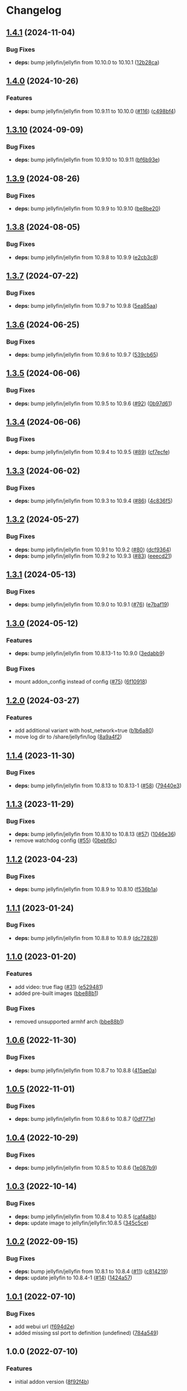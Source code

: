 # Changelog

## [1.4.1](https://github.com/mdvorak/ha-addon-jellyfin/compare/v1.4.0...v1.4.1) (2024-11-04)


### Bug Fixes

* **deps:** bump jellyfin/jellyfin from 10.10.0 to 10.10.1 ([12b28ca](https://github.com/mdvorak/ha-addon-jellyfin/commit/12b28cac729a1d9281e5c02c8756bd50b97ec1df))

## [1.4.0](https://github.com/mdvorak/ha-addon-jellyfin/compare/v1.3.10...v1.4.0) (2024-10-26)


### Features

* **deps:** bump jellyfin/jellyfin from 10.9.11 to 10.10.0 ([#116](https://github.com/mdvorak/ha-addon-jellyfin/issues/116)) ([c498bf4](https://github.com/mdvorak/ha-addon-jellyfin/commit/c498bf481a9815327cd0bf182c4eff79e495e13b))

## [1.3.10](https://github.com/mdvorak/ha-addon-jellyfin/compare/v1.3.9...v1.3.10) (2024-09-09)


### Bug Fixes

* **deps:** bump jellyfin/jellyfin from 10.9.10 to 10.9.11 ([bf6b93e](https://github.com/mdvorak/ha-addon-jellyfin/commit/bf6b93e6b5289c251e3fb158c3a9dab561c349c8))

## [1.3.9](https://github.com/mdvorak/ha-addon-jellyfin/compare/v1.3.8...v1.3.9) (2024-08-26)


### Bug Fixes

* **deps:** bump jellyfin/jellyfin from 10.9.9 to 10.9.10 ([be8be20](https://github.com/mdvorak/ha-addon-jellyfin/commit/be8be20be098d5e835722ea3cb9158aa0f64bba5))

## [1.3.8](https://github.com/mdvorak/ha-addon-jellyfin/compare/v1.3.7...v1.3.8) (2024-08-05)


### Bug Fixes

* **deps:** bump jellyfin/jellyfin from 10.9.8 to 10.9.9 ([e2cb3c8](https://github.com/mdvorak/ha-addon-jellyfin/commit/e2cb3c8ec3be18636416d429abbcb89c6094dfe7))

## [1.3.7](https://github.com/mdvorak/ha-addon-jellyfin/compare/v1.3.6...v1.3.7) (2024-07-22)


### Bug Fixes

* **deps:** bump jellyfin/jellyfin from 10.9.7 to 10.9.8 ([5ea85aa](https://github.com/mdvorak/ha-addon-jellyfin/commit/5ea85aa954ba8ad5c4605eed35e6680d18ba4464))

## [1.3.6](https://github.com/mdvorak/ha-addon-jellyfin/compare/v1.3.5...v1.3.6) (2024-06-25)


### Bug Fixes

* **deps:** bump jellyfin/jellyfin from 10.9.6 to 10.9.7 ([539cb65](https://github.com/mdvorak/ha-addon-jellyfin/commit/539cb652f19f97194ecb537104053ecb2662868b))

## [1.3.5](https://github.com/mdvorak/ha-addon-jellyfin/compare/v1.3.4...v1.3.5) (2024-06-06)


### Bug Fixes

* **deps:** bump jellyfin/jellyfin from 10.9.5 to 10.9.6 ([#92](https://github.com/mdvorak/ha-addon-jellyfin/issues/92)) ([0b97d61](https://github.com/mdvorak/ha-addon-jellyfin/commit/0b97d615d1cdfce4754069702455388106fbee32))

## [1.3.4](https://github.com/mdvorak/ha-addon-jellyfin/compare/v1.3.3...v1.3.4) (2024-06-06)


### Bug Fixes

* **deps:** bump jellyfin/jellyfin from 10.9.4 to 10.9.5 ([#89](https://github.com/mdvorak/ha-addon-jellyfin/issues/89)) ([cf7ecfe](https://github.com/mdvorak/ha-addon-jellyfin/commit/cf7ecfe1a797557af2ac97b31d36c11895a7a5cf))

## [1.3.3](https://github.com/mdvorak/ha-addon-jellyfin/compare/v1.3.2...v1.3.3) (2024-06-02)


### Bug Fixes

* **deps:** bump jellyfin/jellyfin from 10.9.3 to 10.9.4 ([#86](https://github.com/mdvorak/ha-addon-jellyfin/issues/86)) ([4c836f5](https://github.com/mdvorak/ha-addon-jellyfin/commit/4c836f587ceef4d7976dfcef656c3ac15a17bae4))

## [1.3.2](https://github.com/mdvorak/ha-addon-jellyfin/compare/v1.3.1...v1.3.2) (2024-05-27)


### Bug Fixes

* **deps:** bump jellyfin/jellyfin from 10.9.1 to 10.9.2 ([#80](https://github.com/mdvorak/ha-addon-jellyfin/issues/80)) ([dcf9364](https://github.com/mdvorak/ha-addon-jellyfin/commit/dcf936476efb360d8ebf60d23cc1acdf1106540e))
* **deps:** bump jellyfin/jellyfin from 10.9.2 to 10.9.3 ([#83](https://github.com/mdvorak/ha-addon-jellyfin/issues/83)) ([eeecd21](https://github.com/mdvorak/ha-addon-jellyfin/commit/eeecd21ba5dc4ccf004b04ac2fe71c52de379370))

## [1.3.1](https://github.com/mdvorak/ha-addon-jellyfin/compare/v1.3.0...v1.3.1) (2024-05-13)


### Bug Fixes

* **deps:** bump jellyfin/jellyfin from 10.9.0 to 10.9.1 ([#76](https://github.com/mdvorak/ha-addon-jellyfin/issues/76)) ([e7baf19](https://github.com/mdvorak/ha-addon-jellyfin/commit/e7baf19f0ba51283fcfdf04c2628237ca69eda71))

## [1.3.0](https://github.com/mdvorak/ha-addon-jellyfin/compare/v1.2.0...v1.3.0) (2024-05-12)


### Features

* **deps:** bump jellyfin/jellyfin from 10.8.13-1 to 10.9.0 ([3edabb9](https://github.com/mdvorak/ha-addon-jellyfin/commit/3edabb9ca7be0255ccef31fd10d280be09f370b5))


### Bug Fixes

* mount addon_config instead of config ([#75](https://github.com/mdvorak/ha-addon-jellyfin/issues/75)) ([6f10918](https://github.com/mdvorak/ha-addon-jellyfin/commit/6f10918bc2d041a03f5b663ce6f9bbcaab958ab7))

## [1.2.0](https://github.com/mdvorak/ha-addon-jellyfin/compare/v1.1.4...v1.2.0) (2024-03-27)


### Features

* add additional variant with host_network=true ([b1b6a80](https://github.com/mdvorak/ha-addon-jellyfin/commit/b1b6a806f6842b576b052045da4067e546509bf5))
* move log dir to /share/jellyfin/log ([8a9a4f2](https://github.com/mdvorak/ha-addon-jellyfin/commit/8a9a4f23e96bc816c595f87e1f54e53536244bfc))

## [1.1.4](https://github.com/mdvorak/ha-addon-jellyfin/compare/v1.1.3...v1.1.4) (2023-11-30)


### Bug Fixes

* **deps:** bump jellyfin/jellyfin from 10.8.13 to 10.8.13-1 ([#58](https://github.com/mdvorak/ha-addon-jellyfin/issues/58)) ([79440e3](https://github.com/mdvorak/ha-addon-jellyfin/commit/79440e33570528152e7ca168763c31587d25ab57))

## [1.1.3](https://github.com/mdvorak/ha-addon-jellyfin/compare/v1.1.2...v1.1.3) (2023-11-29)


### Bug Fixes

* **deps:** bump jellyfin/jellyfin from 10.8.10 to 10.8.13 ([#57](https://github.com/mdvorak/ha-addon-jellyfin/issues/57)) ([1046e36](https://github.com/mdvorak/ha-addon-jellyfin/commit/1046e3688c8174d7d97723fa5c77269b016eb814))
* remove watchdog config ([#55](https://github.com/mdvorak/ha-addon-jellyfin/issues/55)) ([0bebf8c](https://github.com/mdvorak/ha-addon-jellyfin/commit/0bebf8c43b0f6d86beba4ee3c332c078d636b6e6))

## [1.1.2](https://github.com/mdvorak/ha-addon-jellyfin/compare/v1.1.1...v1.1.2) (2023-04-23)


### Bug Fixes

* **deps:** bump jellyfin/jellyfin from 10.8.9 to 10.8.10 ([f536b1a](https://github.com/mdvorak/ha-addon-jellyfin/commit/f536b1ac1afacb3e3e31b12472eaf420a39046bc))

## [1.1.1](https://github.com/mdvorak/ha-addon-jellyfin/compare/v1.1.0...v1.1.1) (2023-01-24)


### Bug Fixes

* **deps:** bump jellyfin/jellyfin from 10.8.8 to 10.8.9 ([dc72828](https://github.com/mdvorak/ha-addon-jellyfin/commit/dc728287db939d45aea361a00d880bfc323a8e30))

## [1.1.0](https://github.com/mdvorak/ha-addon-jellyfin/compare/v1.0.6...v1.1.0) (2023-01-20)


### Features

* add video: true flag ([#31](https://github.com/mdvorak/ha-addon-jellyfin/issues/31)) ([e529481](https://github.com/mdvorak/ha-addon-jellyfin/commit/e529481684e1144c804342a1337aa050beebaf01))
* added pre-built images ([bbe88b1](https://github.com/mdvorak/ha-addon-jellyfin/commit/bbe88b16ca5ac0ea20d420cd3ee4cb80c0d7a9ac))


### Bug Fixes

* removed unsupported armhf arch ([bbe88b1](https://github.com/mdvorak/ha-addon-jellyfin/commit/bbe88b16ca5ac0ea20d420cd3ee4cb80c0d7a9ac))

## [1.0.6](https://github.com/mdvorak/ha-addon-jellyfin/compare/v1.0.5...v1.0.6) (2022-11-30)


### Bug Fixes

* **deps:** bump jellyfin/jellyfin from 10.8.7 to 10.8.8 ([415ae0a](https://github.com/mdvorak/ha-addon-jellyfin/commit/415ae0a5d57143ea82cfa121846dee4219658ed8))

## [1.0.5](https://github.com/mdvorak/ha-addon-jellyfin/compare/v1.0.4...v1.0.5) (2022-11-01)


### Bug Fixes

* **deps:** bump jellyfin/jellyfin from 10.8.6 to 10.8.7 ([0df771e](https://github.com/mdvorak/ha-addon-jellyfin/commit/0df771e9fc97de78eec5932ccc4d0845626b891c))

## [1.0.4](https://github.com/mdvorak/ha-addon-jellyfin/compare/v1.0.3...v1.0.4) (2022-10-29)


### Bug Fixes

* **deps:** bump jellyfin/jellyfin from 10.8.5 to 10.8.6 ([1e087b9](https://github.com/mdvorak/ha-addon-jellyfin/commit/1e087b948100784de0f04a1f8cad6b7fd2ed6b3d))

## [1.0.3](https://github.com/mdvorak/ha-addon-jellyfin/compare/v1.0.2...v1.0.3) (2022-10-14)


### Bug Fixes

* **deps:** bump jellyfin/jellyfin from 10.8.4 to 10.8.5 ([caf4a8b](https://github.com/mdvorak/ha-addon-jellyfin/commit/caf4a8bac2c901a2e45ab8bd544667a64f7310ea))
* **deps:** update image to jellyfin/jellyfin:10.8.5 ([345c5ce](https://github.com/mdvorak/ha-addon-jellyfin/commit/345c5ce1c74c3c9c08be7bdc2b53fcf0d6171863))

## [1.0.2](https://github.com/mdvorak/ha-addon-jellyfin/compare/v1.0.1...v1.0.2) (2022-09-15)


### Bug Fixes

* **deps:** bump jellyfin/jellyfin from 10.8.1 to 10.8.4 ([#11](https://github.com/mdvorak/ha-addon-jellyfin/issues/11)) ([c814219](https://github.com/mdvorak/ha-addon-jellyfin/commit/c8142195e3121d0c88eccc64a22f9237e6395580))
* **deps:** update jellyfin to 10.8.4-1 ([#14](https://github.com/mdvorak/ha-addon-jellyfin/issues/14)) ([1424a57](https://github.com/mdvorak/ha-addon-jellyfin/commit/1424a5714248dc0bf20e1ce59fffd99cc298ed1e))

## [1.0.1](https://github.com/mdvorak/ha-addon-jellyfin/compare/v1.0.0...v1.0.1) (2022-07-10)


### Bug Fixes

* add webui url ([f694d2e](https://github.com/mdvorak/ha-addon-jellyfin/commit/f694d2e8aa94f0eae0599261c645426008ca7f8f))
* added missing ssl port to definition (undefined) ([784a549](https://github.com/mdvorak/ha-addon-jellyfin/commit/784a5497a6f8027f9463ee45f1e8851a1ad19717))

## 1.0.0 (2022-07-10)


### Features

* initial addon version ([8f92f4b](https://github.com/mdvorak/ha-addon-jellyfin/commit/8f92f4bb9f6d30e077e375d1791153b55fdec000))
